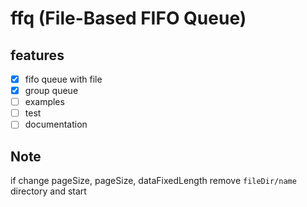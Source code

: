 # ffq (File-Based FIFO Queue)

## features

- [x] fifo queue with file
- [x] group queue
- [ ] examples
- [ ] test
- [ ] documentation

## Note

if change pageSize, pageSize, dataFixedLength
remove `fileDir/name` directory and start